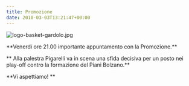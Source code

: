 ```yaml
---
title: Promozione
date: 2010-03-03T13:21:47+00:00
---
```

![logo-basket-gardolo.jpg](http://www.basketgardolo.it/wp-content/uploads/2009/08/logo-basket-gardolo.jpg)

\*\*Venerdì ore 21.00 importante appuntamento con la Promozione.\*\*

\*\* Alla palestra Pigarelli va in scena una sfida decisiva per un posto nei play-off contro la formazione del Piani Bolzano.\*\*

\*\*Vi aspettiamo! \*\*